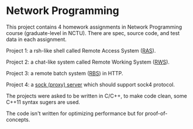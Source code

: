 # Network Programming

This project contains 4 homework assignments in Network Programming course (graduate-level in NCTU). There are spec, source code, and test data in each assignment.

Project 1: a rsh-like shell called Remote Access System ([RAS](blob/master/np1-ras/spec/hw1Spec.txt)).

Project 2: a chat-like system called Remote Working System ([RWS](blob/master/np2-rwg/spec/hw2.txt)).

Project 3: a remote batch system ([RBS](blob/master/np3-rbs/spec/hw3_spec.txt)) in HTTP.

Project 4: a [sock (proxy) server](blob/master/np4-sock/spec/NP_project4.pptx) which should support sock4 protocol.

The projects were asked to be written in C/C++, to make code clean, some C++11 syntax sugers are used.

The code isn't written for optimizing performance but for proof-of-concepts.
